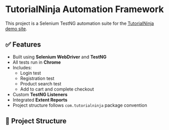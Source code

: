 # TutorialNinja Automation Framework

This project is a Selenium TestNG automation suite for the [TutorialNinja demo site](http://tutorialsninja.com/demo).

## ✅ Features

- Built using **Selenium WebDriver** and **TestNG**
- All tests run in **Chrome**
- Includes:
  - Login test
  - Registration test
  - Product search test
  - Add to cart and complete checkout
- Custom **TestNG Listeners**
- Integrated **Extent Reports**
- Project structure follows `com.tutorialninja` package convention

## 📂 Project Structure

